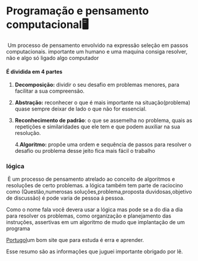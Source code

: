 # Programação e pensamento computacional:desktop_computer:

​     Um processo de pensamento envolvido na expressão seleção em passos computacionais. importante um humano e uma maquina consiga resolver, não e algo só ligado algo computador 

#### É dividida em 4 partes

1. **Decomposição:** dividir o seu desafio em problemas menores, para facilitar a sua compreensão.
2. **Abstração:** reconhecer o que é mais importante na situação(problema) quase sempre deixar de lado o que não for essencial.
3. **Reconhecimento de padrão**: o que se assemelha no problema, quais as repetições e similaridades que ele tem e que podem auxiliar na sua resolução.

   4.**Algoritmo:** propõe uma ordem e sequência de passos para resolver o desafio ou problema desse jeito fica mais fácil o trabalho

 ### lógica 

​    È um processo de pensamento atrelado ao conceito de algoritmos e resoluções de certo problemas. a lógica também tem parte de raciocino como (Questão,numerosas soluções,problema,proposta duvidosas,objetivo de discussão) é pode varia de pessoa á pessoa. 

   Como o nome fala você devera usar a lógica mas pode se a do dia a dia para resolver os problemas, como organização e planejamento das instruções, assertivas em um algoritmo de mudo que implantação de um programa

[Portugol](https://dgadelha.github.io/Portugol-Webstudio/)um bom site que para estuda é erra e aprender. 

Esse resumo são as informações que juguei importante obrigado por lê.
